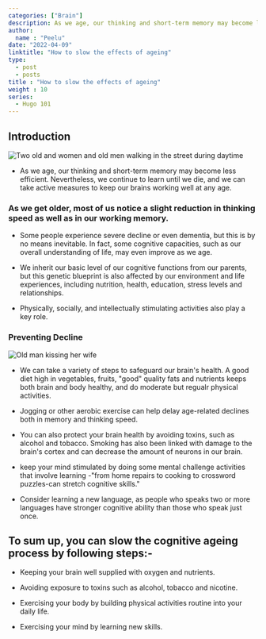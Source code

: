 ```yaml
---
categories: ["Brain"]
description: As we age, our thinking and short-term memory may become less efficient. Nevertheless, we continue to learn until we die, and we can take active measures to keep our brains working well at any age.
author:
  name : "Peelu"
date: "2022-04-09"
linktitle: "How to slow the effects of ageing"
type: 
  - post
  - posts
title : "How to slow the effects of ageing"
weight : 10
series:  
  - Hugo 101
---
```



## Introduction

![Two old and women and old men walking in the street during daytime](/ageing.webp)

- As we age, our thinking and short-term memory may become less efficient. Nevertheless, we continue to learn until we die, and we can take active measures to keep our brains working well at any age.

### As we get older, most of us notice a slight reduction in thinking speed as well as in our working memory. 

-  Some people experience severe decline or even dementia, but this is by no means inevitable. In fact, some cognitive capacities, such as our overall understanding of life, may even improve as we age.

-  We inherit our basic level of our cognitive functions from our parents, but this genetic blueprint is also affected by our environment and life experiences, including nutrition, health, education, stress levels and relationships.

- Physically, socially, and intellectually stimulating activities also play a key role.

###  Preventing Decline

![Old man kissing her wife](/old.webp)

- We can take a variety of steps to safeguard our brain's health. A good diet high in vegetables, fruits, "good"  quality fats and nutrients keeps  both brain and body healthy, and do moderate but regualr physical activities.

- Jogging or other aerobic exercise can help delay age-related declines both in memory and thinking speed.

- You can also protect your brain health by avoiding toxins, such as alcohol and tobacco. Smoking has also been linked with damage to the brain's cortex and can decrease the amount of neurons in  our brain.

- keep your mind stimulated by doing some mental challenge activities that involve learning -"from home repairs to cooking to crossword puzzles-can stretch cognitive skills."

- Consider learning a new language, as people who speaks two or more languages have stronger cognitive ability than those who speak just once.

## To sum up, you can slow the cognitive ageing process by following steps:-

- Keeping your brain well supplied with oxygen and nutrients.

- Avoiding exposure to toxins such as alcohol, tobacco and nicotine.

- Exercising your body by building physical activities routine into your daily life.

- Exercising your  mind by learning new skills.






